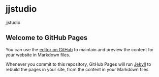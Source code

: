 # jjstudio
jjstudio

## Welcome to GitHub Pages

You can use the [editor on GitHub](https://github.com/zx8754/jjstudio/edit/master/README.md) to maintain and preview the content for your website in Markdown files.

Whenever you commit to this repository, GitHub Pages will run [Jekyll](https://jekyllrb.com/) to rebuild the pages in your site, from the content in your Markdown files.
